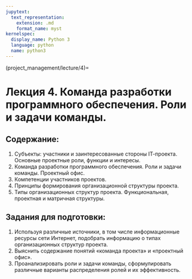 ```yaml
---
jupytext:
  text_representation:
    extension: .md
    format_name: myst
kernelspec:
  display_name: Python 3
  language: python
  name: python3
---
```


(project_management/lecture/4)=
# Лекция 4. Команда разработки программного обеспечения. Роли и задачи команды.

## Содержание:
1. Субъекты: участники и заинтересованные стороны IТ-проекта.  Основные проектные роли, функции и интересы.
2. Команда разработки программного обеспечения. Роли и задачи команды. Проектный офис.
3. Компетенции участников проектов.
4. Принципы формирования организационной структуры проекта.
5. Типы организационных структур проекта. Функциональная, проектная и матричная структуры.

## Задания для подготовки:
1. Используя различные источники, в том числе информационные ресурсы сети Интернет, подобрать информацию о типах организационных структур проекта.
2. Выяснить содержание понятий «команда проекта» и &laquo;проектный офис&raquo;.
3. Проанализировать роли и задачи команды, сформулировать различные варианты распределения ролей и их эффективность.
